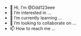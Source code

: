 - 👋 Hi, I’m @Ddd123eee
- 👀 I’m interested in ...
- 🌱 I’m currently learning ...
- 💞️ I’m looking to collaborate on ...
- 📫 How to reach me ...

<!---
Ddd123eee/Ddd123eee is a ✨ special ✨ repository because its `README.md` (this file) appears on your GitHub profile.
You can click the Preview link to take a look at your changes.
--->
